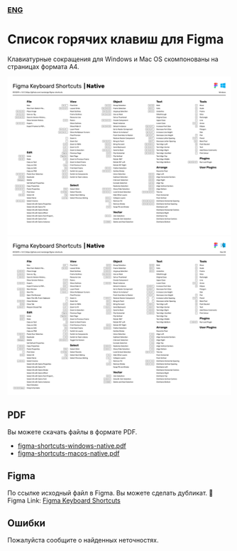 ### [ENG](https://github.com/vandesign/figma-shortcuts/blob/master/README.md)

# Список горячих клавиш для Figma
Клавиатурные сокращения для Windows и Mac OS скомпонованы на страницах формата А4.

<img width="933" alt="image" src="https://github.com/vandesign/figma-shortcuts/blob/master/images/figma-shortcuts-windows-native.png">
<img width="933" alt="image" src="https://github.com/vandesign/figma-shortcuts/blob/master/images/figma-shortcuts-macos-native.png">

## PDF
Вы можете скачать файлы в формате PDF.
- [figma-shortcuts-windows-native.pdf](https://github.com/vandesign/figma-shortcuts/blob/master/pdf/figma-shortcuts-windows-native.pdf)
- [figma-shortcuts-macos-native.pdf](https://github.com/vandesign/figma-shortcuts/blob/master/pdf/figma-shortcuts-macos-native.pdf)

## Figma
По ссылке исходный файл в Figma. Вы можете сделать дубликат.
🖖 Figma Link: [Figma Keyboard Shortcuts](https://www.figma.com/file/PUnOKWnIsQxBFrFAGVBgEW/Figma-Keyboard-Shortcuts?node-id=0%3A1)

## Ошибки
Пожалуйста сообщите о найденных неточностях.
